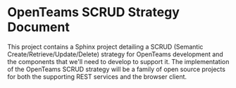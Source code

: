 # OpenTeams SCRUD Strategy Document

This project contains a Sphinx project detailing a SCRUD (Semantic
Create/Retrieve/Update/Delete) strategy for OpenTeams development and the components
that we'll need to develop to support it. The implementation of the OpenTeams SCRUD
strategy will be a family of open source projects for both the supporting REST services
and the browser client.
